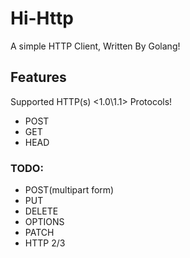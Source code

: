 # Hi-Http
A simple HTTP Client, Written By Golang!

## Features
Supported HTTP(s) <1.0\1.1> Protocols!

* POST
* GET
* HEAD

### TODO:
* POST(multipart form)
* PUT
* DELETE
* OPTIONS
* PATCH
* HTTP 2/3



